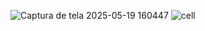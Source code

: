 ![Captura de tela 2025-05-19 160447](https://github.com/user-attachments/assets/5c1122dd-6e2a-46c8-bc84-543827da7a4a)
![cell](https://github.com/user-attachments/assets/8a290716-8a67-4921-81af-340aa9077eb6)
